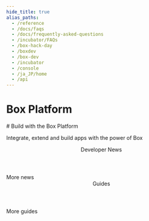 ```yaml
---
hide_title: true
alias_paths:
  - /reference
  - /docs/faqs
  - /docs/frequently-asked-questions
  - /incubator/FAQs
  - /box-hack-day
  - /boxdev
  - /box-dev 
  - /incubator 
  - /console
  - /ja_JP/home
  - /api
---
```


# Box Platform

<Hero>
  # Build with the Box Platform

  Integrate, extend and build apps with the power of Box
</Hero>

<Centered wide>
  <Header stroke centered to='/guides'>
    Developer News
  </Header>

  <BlogCard0/>

  <More to='https://medium.com/box-developer-blog' right>
    More news
  </More>

  <Header stroke centered to='/guides'>
    Guides
  </Header>

  <GuideCategories limit='8' />

  <More to='/{locale}/guides' right>
    More guides
  </More>
</Centered>
